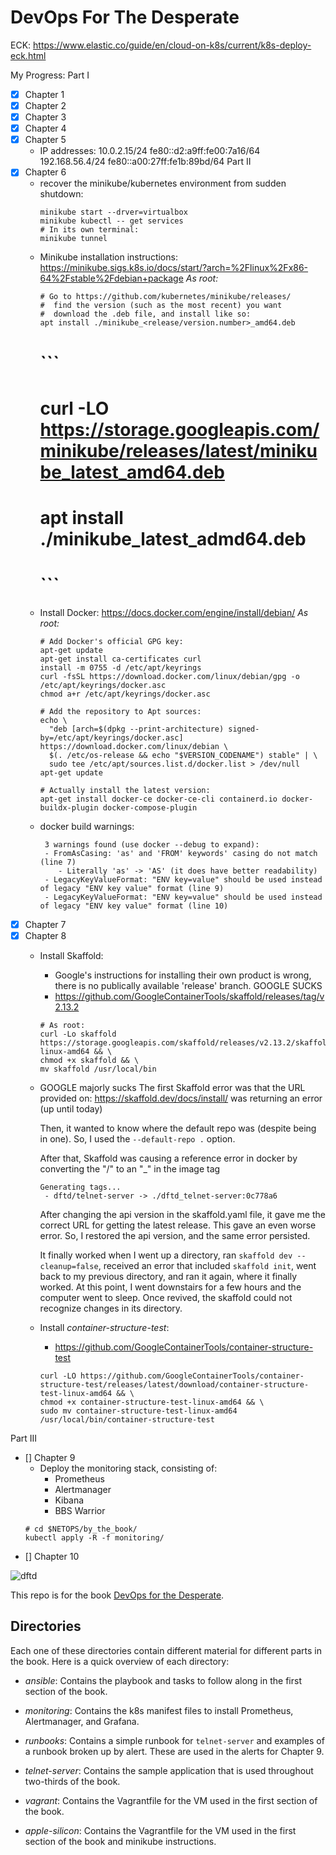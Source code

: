 # DevOps For The Desperate

ECK:
https://www.elastic.co/guide/en/cloud-on-k8s/current/k8s-deploy-eck.html

My Progress:
Part I
- [X] Chapter 1
- [X] Chapter 2
- [X] Chapter 3
- [X] Chapter 4
- [X] Chapter 5
    - IP addresses:
        10.0.2.15/24 fe80::d2:a9ff:fe00:7a16/64 
        192.168.56.4/24 fe80::a00:27ff:fe1b:89bd/64
Part II
- [X] Chapter 6
    - recover the minikube/kubernetes environment from sudden shutdown:
        ```
        minikube start --drver=virtualbox
        minikube kubectl -- get services
        # In its own terminal:
        minikube tunnel
        ```
    - Minikube installation instructions:
        https://minikube.sigs.k8s.io/docs/start/?arch=%2Flinux%2Fx86-64%2Fstable%2Fdebian+package
        *As root:*
        ```
        # Go to https://github.com/kubernetes/minikube/releases/
        #  find the version (such as the most recent) you want
        #  download the .deb file, and install like so:
        apt install ./minikube_<release/version.number>_amd64.deb
        ```
        # ```
        # curl -LO https://storage.googleapis.com/minikube/releases/latest/minikube_latest_amd64.deb
        # apt install ./minikube_latest_admd64.deb
        # ```
    - Install Docker:
        https://docs.docker.com/engine/install/debian/
        *As root:*
        ```
        # Add Docker's official GPG key:
        apt-get update
        apt-get install ca-certificates curl
        install -m 0755 -d /etc/apt/keyrings
        curl -fsSL https://download.docker.com/linux/debian/gpg -o /etc/apt/keyrings/docker.asc
        chmod a+r /etc/apt/keyrings/docker.asc

        # Add the repository to Apt sources:
        echo \
          "deb [arch=$(dpkg --print-architecture) signed-by=/etc/apt/keyrings/docker.asc] https://download.docker.com/linux/debian \
          $(. /etc/os-release && echo "$VERSION_CODENAME") stable" | \
          sudo tee /etc/apt/sources.list.d/docker.list > /dev/null
        apt-get update

        # Actually install the latest version:
        apt-get install docker-ce docker-ce-cli containerd.io docker-buildx-plugin docker-compose-plugin
        ```
    - docker build warnings:
        ```
         3 warnings found (use docker --debug to expand):
         - FromAsCasing: 'as' and 'FROM' keywords' casing do not match (line 7)
            - Literally 'as' -> 'AS' (it does have better readability)
         - LegacyKeyValueFormat: "ENV key=value" should be used instead of legacy "ENV key value" format (line 9)
         - LegacyKeyValueFormat: "ENV key=value" should be used instead of legacy "ENV key value" format (line 10)
        ```
- [X] Chapter 7
- [X] Chapter 8
    - Install Skaffold:
        - Google's instructions for installing their own product is wrong, there is no publically available 'release' branch.
            GOOGLE SUCKS
        - https://github.com/GoogleContainerTools/skaffold/releases/tag/v2.13.2
        ```
        # As root:
        curl -Lo skaffold https://storage.googleapis.com/skaffold/releases/v2.13.2/skaffold-linux-amd64 && \
        chmod +x skaffold && \
        mv skaffold /usr/local/bin
        ```
    - GOOGLE majorly sucks
        The first Skaffold error was that the URL provided on: https://skaffold.dev/docs/install/ was returning an error (up until today)

        Then, it wanted to know where the default repo was (despite being in one). So, I used the `--default-repo .` option.

        After that, Skaffold was causing a reference error in docker by converting the "/" to an "_" in the image tag
        ```
        Generating tags...
         - dftd/telnet-server -> ./dftd_telnet-server:0c778a6
        ```

        After changing the api version in the skaffold.yaml file, it gave me the correct URL for getting the latest release.
          This gave an even worse error. So, I restored the api version, and the same error persisted.

        It finally worked when I went up a directory, ran `skaffold dev --cleanup=false`, received an error that included `skaffold init`, 
           went back to my previous directory, and ran it again, where it finally worked. At this point, I went downstairs for a few hours
           and the computer went to sleep. Once revived, the skaffold could not recognize changes in its directory.

    - Install *container-structure-test*:
        - https://github.com/GoogleContainerTools/container-structure-test
        ```
        curl -LO https://github.com/GoogleContainerTools/container-structure-test/releases/latest/download/container-structure-test-linux-amd64 && \
        chmod +x container-structure-test-linux-amd64 && \
        sudo mv container-structure-test-linux-amd64 /usr/local/bin/container-structure-test
        ```
Part III
- [] Chapter 9
    - Deploy the monitoring stack, consisting of:
        - Prometheus
        - Alertmanager
        - Kibana
        - BBS Warrior
    ```
    # cd $NETOPS/by_the_book/
    kubectl apply -R -f monitoring/
    ```
- [] Chapter 10

![dftd](book-cover.png "Book front cover")

This repo is for the book [DevOps for the Desperate](https://nostarch.com/devops-desperate).

## Directories

Each one of these directories contain different material for different parts in the book.
Here is a quick overview of each directory:

* _ansible_: Contains the playbook and tasks to follow along in the first section of the book.

* _monitoring_: Contains the k8s manifest files to install Prometheus, Alertmanager, and Grafana.

* _runbooks_: Contains a simple runbook for `telnet-server` and examples of a runbook broken up by alert. These are used in the alerts for Chapter 9.

* _telnet-server_: Contains the sample application that is used throughout two-thirds of the book.

* _vagrant_: Contains the Vagrantfile for the VM used in the first section of the book.

* _apple-silicon_: Contains the Vagrantfile for the VM used in the first section of the book and minikube instructions.
